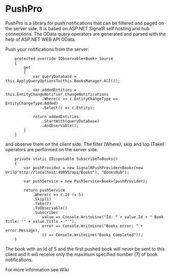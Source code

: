 PushPro
=====================

PushPro is a library for push notifications that can be filtered and paged on the server side.
It is based on ASP.NET SignalR self hosting and hub connections. The OData query operators
are generated and parsed with the help of ASP.NET WEB API OData.

Push your notifications from the server:
   
        protected override IQbservable<Book> Source
        {
            get
            {
                var queryDatabase = this.ApplyQueryOptionsTo(this.BooksManager.All());

                var addedEntities = this.EntityChangeNotifier.ChangeNotifications
                    .Where(c => c.EntityChangeType == EntityChangeType.Added)
                    .Select(c => c.Entity);

                return addedEntities
                    .StartWith(queryDatabase)
                    .AsQbservable();
            }
        }

and observe them on the client side. The filter (Where), skip and top (Take) operators are
performed on the server side.

        private static IDisposable SubscribeToBooks()
        {
            var pushProvider = new SignalRPushProvider<Book>(new Uri(@"http://localhost:49895/api/Books"), "BooksHub");

            var pushService = new PushService<Book>(pushProvider);

            return pushService
                .Where(c => c.Id != 5)
                .Skip(1)
                .Take(7)
                .ToObservable()
                .Subscribe(
                    value => Console.WriteLine("Id: " + value.Id + " Book Title: '" + value.Title + "'"),
                    error => Console.WriteLine("Books error: " + error.Message),
                    () => Console.WriteLine("Books Completed"));
        }

The book with an Id of 5 and the first pushed book will never be sent to this client
and it will receive only the maximum specified number (7) of book notifications.

 

For more information see Wiki
